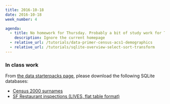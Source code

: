 ```yaml
---
title: 2016-10-18
date: 2016-10-18
week_number: 4

agenda:
  - title: No homework for Thursday. Probably a bit of study work for Tuesday
    description: Ignore the current homepage
  - relative_url: /tutorials/data-primer-census-acs1-demographics
  - relative_url: /tutorials/sqlite-overview-select-sort-transform
---
```



### In class work


From [the data starterpacks page](http://2016.padjo.org/tutorials/sqlite-data-starterpacks/), please download the following SQLite databases:


- [Census 2000 surnames](http://2016.padjo.org/files/data/starterpack/census/census2000names.sqlite)
- [SF Restaurant inspections (LIVES, flat table format)](/files/data/starterpack/sf-food-inspections-lives/sf-food-inspections-lives.sqlite)

